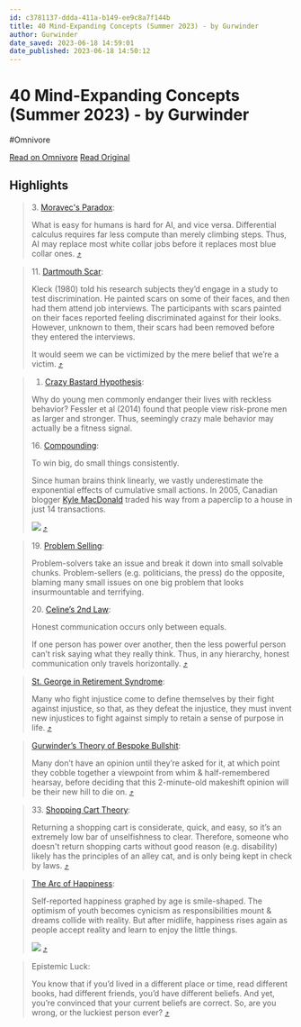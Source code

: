 ```yaml
---
id: c3781137-ddda-411a-b149-ee9c8a7f144b
title: 40 Mind-Expanding Concepts (Summer 2023) - by Gurwinder
author: Gurwinder
date_saved: 2023-06-18 14:59:01
date_published: 2023-06-18 14:50:12
---
```


# 40 Mind-Expanding Concepts (Summer 2023) - by Gurwinder
#Omnivore

[Read on Omnivore](https://omnivore.app/me/https-open-substack-com-pub-gurwinder-p-40-mind-expanding-concep-188cfdfe0c2)
[Read Original](https://open.substack.com/pub/gurwinder/p/40-mind-expanding-concepts-summer?r=e77za)

## Highlights

> 3\. [Moravec's Paradox](https://www.ai.nl/artificial-intelligence/moravecs-paradox-explained-in-five-levels-of-difficulty-with-practical-examples/):
> 
> What is easy for humans is hard for AI, and vice versa. Differential calculus requires far less compute than merely climbing steps. Thus, AI may replace most white collar jobs before it replaces most blue collar ones. [⤴️](https://omnivore.app/me/https-open-substack-com-pub-gurwinder-p-40-mind-expanding-concep-188cfdfe0c2#5ec24507-a010-453c-adb1-88017a3af99d) 

> 11\. [Dartmouth Scar](https://www.researchgate.net/publication/232481827%5FPerceptions%5Fof%5Fthe%5Fimpact%5Fof%5Fnegatively%5Fvalued%5Fcharacteristics%5Fon%5Fsocial%5Finteraction):
> 
> Kleck (1980) told his research subjects they’d engage in a study to test discrimination. He painted scars on some of their faces, and then had them attend job interviews. The participants with scars painted on their faces reported feeling discriminated against for their looks. However, unknown to them, their scars had been removed before they entered the interviews.
> 
> It would seem we can be victimized by the mere belief that we’re a victim. [⤴️](https://omnivore.app/me/https-open-substack-com-pub-gurwinder-p-40-mind-expanding-concep-188cfdfe0c2#4a246c02-508d-4607-ac48-97bb137c55f7) 

> 1. [Crazy Bastard Hypothesis](https://www.sciencedirect.com/science/article/abs/pii/S1090513813000950):
> 
> Why do young men commonly endanger their lives with reckless behavior? Fessler et al (2014) found that people view risk-prone men as larger and stronger. Thus, seemingly crazy male behavior may actually be a fitness signal.
> 
> 16\. [Compounding](https://jamesclear.com/continuous-improvement):
> 
> To win big, do small things consistently.
> 
> Since human brains think linearly, we vastly underestimate the exponential effects of cumulative small actions. In 2005, Canadian blogger [Kyle MacDonald](https://www.youtube.com/watch?v=8s3bdVxuFBs) traded his way from a paperclip to a house in just 14 transactions.
> 
> [![](https://proxy-prod.omnivore-image-cache.app/933x385,sF-sU4jqYpMDJgIchv6OEZmUeU-b8ZWtlzkvcBEkQKg8/https://substackcdn.com/image/fetch/w_1456,c_limit,f_auto,q_auto:good,fl_progressive:steep/https%3A%2F%2Fsubstack-post-media.s3.amazonaws.com%2Fpublic%2Fimages%2Fcec1ad4c-da09-44e9-b48e-58bd42d5384e_933x385.png)](https://substackcdn.com/image/fetch/f%5Fauto,q%5Fauto:good,fl%5Fprogressive:steep/https%3A%2F%2Fsubstack-post-media.s3.amazonaws.com%2Fpublic%2Fimages%2Fcec1ad4c-da09-44e9-b48e-58bd42d5384e%5F933x385.png) [⤴️](https://omnivore.app/me/https-open-substack-com-pub-gurwinder-p-40-mind-expanding-concep-188cfdfe0c2#01a8fee4-a7f9-4645-b912-c3be3b59d50b) 

> 19\. [Problem Selling](https://twitter.com/BoyanSlat/status/1485615991660949508):
> 
> Problem-solvers take an issue and break it down into small solvable chunks. Problem-sellers (e.g. politicians, the press) do the opposite, blaming many small issues on one big problem that looks insurmountable and terrifying.
> 
> 20\. [Celine’s 2nd Law](https://en.wikipedia.org/wiki/Celine%27s%5Flaws):
> 
> Honest communication occurs only between equals.
> 
> If one person has power over another, then the less powerful person can’t risk saying what they really think. Thus, in any hierarchy, honest communication only travels horizontally. [⤴️](https://omnivore.app/me/https-open-substack-com-pub-gurwinder-p-40-mind-expanding-concep-188cfdfe0c2#ddac9b4d-118c-4521-8e81-9c5c4f25046d) 

> [St. George in Retirement Syndrome](https://themindcollection.com/st-george-in-retirement-syndrome/):
> 
> Many who fight injustice come to define themselves by their fight against injustice, so that, as they defeat the injustice, they must invent new injustices to fight against simply to retain a sense of purpose in life. [⤴️](https://omnivore.app/me/https-open-substack-com-pub-gurwinder-p-40-mind-expanding-concep-188cfdfe0c2#66776418-7765-441d-810c-dc0c8daac93c) 

> [Gurwinder’s Theory of Bespoke Bullshit](https://www.youtube.com/watch?v=xvFZjo5PgG0):
> 
> Many don’t have an opinion until they’re asked for it, at which point they cobble together a viewpoint from whim &amp; half-remembered hearsay, before deciding that this 2-minute-old makeshift opinion will be their new hill to die on. [⤴️](https://omnivore.app/me/https-open-substack-com-pub-gurwinder-p-40-mind-expanding-concep-188cfdfe0c2#7dfa5184-1a1f-443c-935b-6abd94d65d2f) 

> 33\. [Shopping Cart Theory](https://medium.com/be-unique/the-curious-case-of-the-shopping-cart-theory-802909d93cff):
> 
> Returning a shopping cart is considerate, quick, and easy, so it’s an extremely low bar of unselfishness to clear. Therefore, someone who doesn't return shopping carts without good reason (e.g. disability) likely has the principles of an alley cat, and is only being kept in check by laws. [⤴️](https://omnivore.app/me/https-open-substack-com-pub-gurwinder-p-40-mind-expanding-concep-188cfdfe0c2#5b0776a5-0d6b-4ab7-a59a-0a0fb6d63c23) 

> [The Arc of Happiness](https://link.springer.com/article/10.1007/s00148-020-00797-z):
> 
> Self-reported happiness graphed by age is smile-shaped. The optimism of youth becomes cynicism as responsibilities mount &amp; dreams collide with reality. But after midlife, happiness rises again as people accept reality and learn to enjoy the little things.
> 
> [![](https://proxy-prod.omnivore-image-cache.app/1080x817,sPywr5fBF9HmBuxdxwWjVEhUdEjSzHrwbjeHoNOwbp90/https://substackcdn.com/image/fetch/w_1456,c_limit,f_auto,q_auto:good,fl_progressive:steep/https%3A%2F%2Fsubstack-post-media.s3.amazonaws.com%2Fpublic%2Fimages%2F6ae24fa4-085d-4a6f-817e-caa90e31ef71_1080x817.jpeg)](https://substackcdn.com/image/fetch/f%5Fauto,q%5Fauto:good,fl%5Fprogressive:steep/https%3A%2F%2Fsubstack-post-media.s3.amazonaws.com%2Fpublic%2Fimages%2F6ae24fa4-085d-4a6f-817e-caa90e31ef71%5F1080x817.jpeg) [⤴️](https://omnivore.app/me/https-open-substack-com-pub-gurwinder-p-40-mind-expanding-concep-188cfdfe0c2#e7d7a80d-047d-4c85-bb68-c5d9581cc48b) 

> Epistemic Luck:
> 
> You know that if you’d lived in a different place or time, read different books, had different friends, you’d have different beliefs. And yet, you’re convinced that your current beliefs are correct. So, are you wrong, or the luckiest person ever? [⤴️](https://omnivore.app/me/https-open-substack-com-pub-gurwinder-p-40-mind-expanding-concep-188cfdfe0c2#19900fac-a743-4a94-b059-f7544143a541) 

